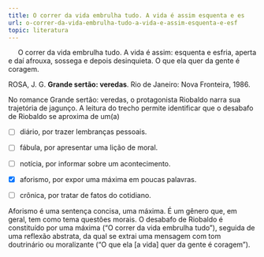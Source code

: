 ```yaml
---
title: O correr da vida embrulha tudo. A vida é assim esquenta e es
url: o-correr-da-vida-embrulha-tudo-a-vida-e-assim-esquenta-e-esf
topic: literatura
---
```



     O correr da vida embrulha tudo. A vida é assim: esquenta e esfria, aperta e daí afrouxa, sossega e depois desinquieta. O que ela quer da gente é coragem.

ROSA, J. G. **Grande sertão: veredas**. Rio de Janeiro: Nova Fronteira, 1986.

No romance Grande sertão: veredas, o protagonista Riobaldo narra sua trajetória de jagunço. A leitura do trecho permite identificar que o desabafo de Riobaldo se aproxima de um(a)



- [ ] diário, por trazer lembranças pessoais.
- [ ] fábula, por apresentar uma lição de moral.
- [ ] notícia, por informar sobre um acontecimento.
- [x] aforismo, por expor uma máxima em poucas palavras.
- [ ] crônica, por tratar de fatos do cotidiano.


Aforismo é uma sentença concisa, uma máxima. É um gênero que, em geral, tem como tema questões morais. O desabafo de Riobaldo é constituído por uma máxima (“O correr da vida embrulha tudo”), seguida de uma reflexão abstrata, da qual se extrai uma mensagem com tom doutrinário ou moralizante (“O que ela \[a vida] quer da gente é coragem”).
